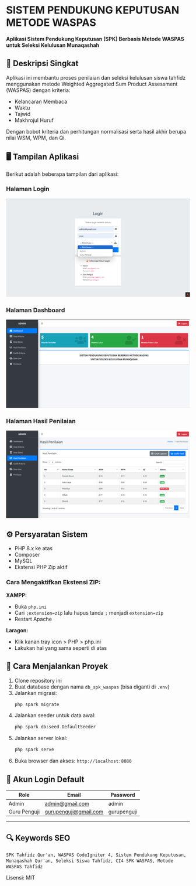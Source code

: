 # SISTEM PENDUKUNG KEPUTUSAN METODE WASPAS

**Aplikasi Sistem Pendukung Keputusan (SPK) Berbasis Metode WASPAS untuk Seleksi Kelulusan Munaqashah**

## 📌 Deskripsi Singkat

Aplikasi ini membantu proses penilaian dan seleksi kelulusan siswa tahfidz menggunakan metode Weighted Aggregated Sum Product Assessment (WASPAS) dengan kriteria:

- Kelancaran Membaca
- Waktu
- Tajwid
- Makhrojul Huruf

Dengan bobot kriteria dan perhitungan normalisasi serta hasil akhir berupa nilai WSM, WPM, dan Qi.

## 🖥️ Tampilan Aplikasi

Berikut adalah beberapa tampilan dari aplikasi:

### Halaman Login

![Dashboard](tampilan_login.png)

### Halaman Dashboard

![Dashboard](tampilan_dashboard.png)

### Halaman Hasil Penilaian

![Hasil Penilaian](tampilan_hasil_penilaian.png)

## ⚙️ Persyaratan Sistem

- PHP 8.x ke atas
- Composer
- MySQL
- Ekstensi PHP Zip aktif

### Cara Mengaktifkan Ekstensi ZIP:

**XAMPP:**

- Buka `php.ini`
- Cari `;extension=zip` lalu hapus tanda `;` menjadi `extension=zip`
- Restart Apache

**Laragon:**

- Klik kanan tray icon > PHP > php.ini
- Lakukan hal yang sama seperti di atas

## 🚀 Cara Menjalankan Proyek

1. Clone repository ini
2. Buat database dengan nama `db_spk_waspas` (bisa diganti di `.env`)
3. Jalankan migrasi:
   ```bash
   php spark migrate
   ```
4. Jalankan seeder untuk data awal:
   ```bash
   php spark db:seed DefaultSeeder
   ```
5. Jalankan server lokal:
   ```bash
   php spark serve
   ```
6. Buka browser dan akses: `http://localhost:8080`

## 👥 Akun Login Default

| Role         | Email                 | Password    |
| ------------ | --------------------- | ----------- |
| Admin        | admin@gmail.com       | admin       |
| Guru Penguji | gurupenguji@gmail.com | gurupenguji |

---

## 🔍 Keywords SEO

```
SPK Tahfidz Qur'an, WASPAS CodeIgniter 4, Sistem Pendukung Keputusan, Munaqashah Qur'an, Seleksi Siswa Tahfidz, CI4 SPK WASPAS, Metode WASPAS Tahfidz
```

Lisensi: MIT
